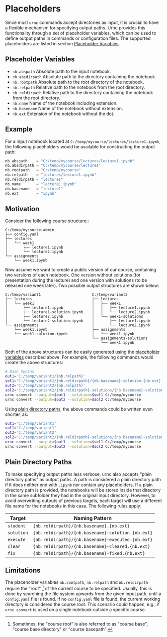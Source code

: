 
# Placeholders

Since most `urnc` commands accept directories as input, it is crucial to have a
flexible mechanism for specifying output paths. Urnc provides this functionality
through a set of placeholder variables, which can be used to define output paths
in commands or configuration files. The supported placeholders are listed
in section [Placeholder Variables](#placeholder-variables).


## Placeholder Variables

- `nb.abspath` Absolute path to the input notebook.
- `nb.absdirpath` Absolute path to the directory containing the notebook.
- `nb.rootpath` Absolute path to the root directory of the notebook.
- `nb.relpath` Relative path to the notebook from the root directory.
- `nb.reldirpath` Relative path to the directory containing the notebook from the root directory.
- `nb.name` Name of the notebook including extension.
- `nb.basename` Name of the notebook without extension.
- `nb.ext` Extension of the notebook without the dot.


## Example

For a input notebook located at
`C:/temp/mycourse/lectures/lecture1.ipynb`, the following placeholders
would be available for constructing the output path:

```python
nb.abspath    = "C:/temp/mycourse/lectures/lecture1.ipynb"
nb.absdirpath = "C:/temp/mycourse/lectures"
nb.rootpath   = "C:/temp/mycourse"
nb.relpath    = "lectures/lecture1.ipynb"
nb.reldirpath = "lectures"
nb.name       = "lecture1.ipynb"
nb.basename   = "lecture1"
nb.ext        = "ipynb"
```


## Motivation

Consider the following course structure::

    C:/temp/mycourse-admin
    ├── config.yaml
    ├── lectures
    │   └── week1
    │       ├── lecture1.ipynb
    │       └── lecture2.ipynb
    └── assignments
        └── week1.ipynb

Now assume we want to create a public version of our course, containing two
versions of each notebook. One version without solutions (for presentation
during the lecture) and one version with solutions (to be released one week
later). Two possible output structures are shown below:

    C:/temp/variant1                       C:/temp/variant2
    ├── lectures                           ├── lectures
    │   └── week1                          │   ├── week1
    │       ├── lecture1.ipynb             │   │   ├── lecture1.ipynb
    │       ├── lecture1-solution.ipynb    │   │   └── lecture2.ipynb
    │       ├── lecture2.ipynb             │   └── week1-solutions
    │       └── lecture2-solution.ipynb    │       ├── lecture1.ipynb
    └── assignments                        │       └── lecture2.ipynb
        └── week1.ipynb                    ├── assignments
        └── week1-solution.ipynb           │   └── week1.ipynb
                                           └── assignments-solutions
                                               └── week1.ipynb

Both of the above structures can be easily generated using the [placeholder
variables](#placeholder-variables) described above. For example, the following
commands would create the above structures:

```bash
# Bash Syntax
out1='C:/temp/variant1/{nb.relpath}'
sol1='C:/temp/variant1/{nb.reldirpath}/{nb.basename}-solution.{nb.ext}'
out2='C:/temp/variant2/{nb.relpath}'
sol2='C:/temp/variant2/{nb.reldirpath}-solutions/{nb.basename}-solution.{n.ext}'
urnc convert --output=$out1 --solution=$sol1 C:/temp/mycourse
urnc convert --output=$out2 --solution=$sol2 C:/temp/mycourse
```

Using [plain directory paths](#plain-directory-paths), the above
commands could be written even shorter, as:

```bash
out1='C:/temp/variant1'
sol1='C:/temp/variant1'
out2='C:/temp/variant2'
sol2='C:/temp/variant2/{nb.reldirpath}-solutions/{nb.basename}-solution.{n.ext}'
urnc convert --output=$out1 --solution=$sol1 C:/temp/mycourse
urnc convert --output=$out2 --solution=$sol2 C:/temp/mycourse
```


## Plain Directory Paths

To make specifying output paths less verbose, urnc also accepts "plain directory
paths" as output paths. A path is considered a plain directory path if it does
neither end with `.ipynb` nor contain any placeholders. If a plain directory
path is provided, the notebooks will be stored inside that directory in the same
subfolder they had in the original input directory. However, to avoid
overwriting outputs of previous targets, each target will use a different file
name for the notebooks in this case. The following rules apply:

| Target     | Naming Pattern                                    |
| ---------- | ------------------------------------------------- |
| `student`  | `{nb.reldirpath}/{nb.basename}.{nb.ext}`          |
| `solution` | `{nb.reldirpath}/{nb.basename}-solution.{nb.ext}` |
| `execute`  | `{nb.reldirpath}/{nb.basename}-executed.{nb.ext}` |
| `clear`    | `{nb.reldirpath}/{nb.basename}-cleared.{nb.ext}`  |
| `fix`      | `{nb.reldirpath}/{nb.basename}-fixed.{nb.ext}`    |


## Limitations

The placeholder variables `nb.rootpath`, `nb.relpath` and `nb.reldirpath`
require the "root" [^1] of the current course to be specified. Usually, this is
done by searching the file system upwards from the given input path, until a
`config.yaml` file is found. If no `config.yaml` file is found, the current
working directory is considered the course root. This scenario could happen,
e.g., if `urnc convert` is used on a single notebook outside a specific course.

[^1]: Sometimes, the "course root" is also referred to as "course base", "course
    base directory" or "course basepath".